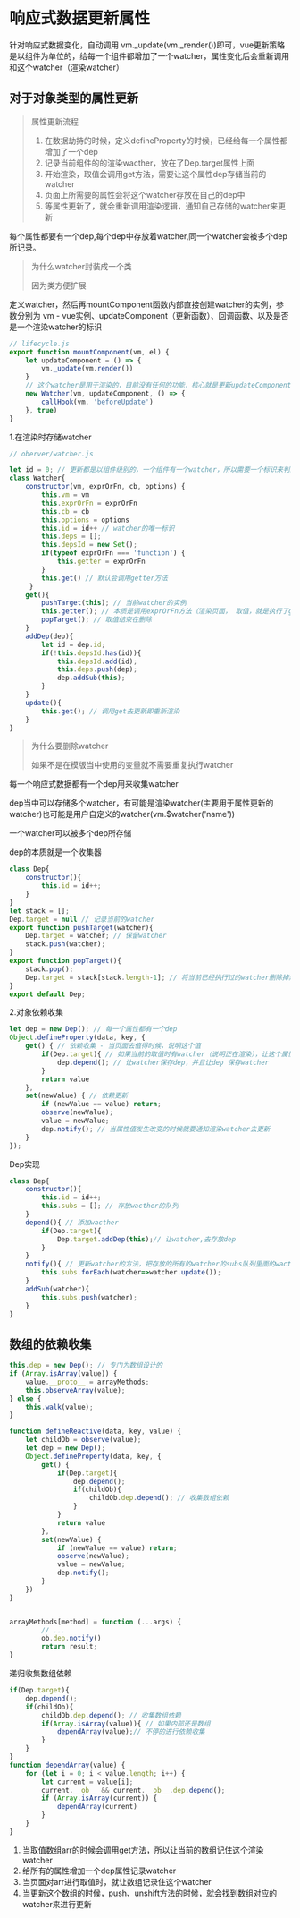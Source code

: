 # 响应式数据更新属性

针对响应式数据变化，自动调用 vm._update(vm._render())即可，vue更新策略是以组件为单位的，给每一个组件都增加了一个watcher，属性变化后会重新调用和这个watcher（渲染watcher）

## 对于对象类型的属性更新

> 属性更新流程
> 1. 在数据劫持的时候，定义defineProperty的时候，已经给每一个属性都增加了一个dep
> 2. 记录当前组件的的渲染wacther，放在了Dep.target属性上面
> 3. 开始渲染，取值会调用get方法，需要让这个属性dep存储当前的watcher
> 4. 页面上所需要的属性会将这个watcher存放在自己的dep中
> 5. 等属性更新了，就会重新调用渲染逻辑，通知自己存储的watcher来更新

每个属性都要有一个dep,每个dep中存放着watcher,同一个watcher会被多个dep所记录。

> 为什么watcher封装成一个类
>
> 因为类方便扩展

定义watcher，然后再mountComponent函数内部直接创建watcher的实例，参数分别为 vm - vue实例、updateComponent（更新函数）、回调函数、以及是否是一个渲染watcher的标识

```js
// lifecycle.js
export function mountComponent(vm, el) {
    let updateComponent = () => {
        vm._update(vm.render())
    }
    // 这个watcher是用于渲染的，目前没有任何的功能，核心就是更新updateComponent
    new Watcher(vm, updateComponent, () => {
        callHook(vm, 'beforeUpdate')
    }, true)
}
```

1.在渲染时存储watcher

```js
// oberver/watcher.js

let id = 0; // 更新都是以组件级别的，一个组件有一个watcher，所以需要一个标识来判断更新的时候是否是同一个wathcer
class Watcher{
    constructor(vm, exprOrFn, cb, options) {
        this.vm = vm
        this.exprOrFn = exprOrFn
        this.cb = cb
        this.options = options
        this.id = id++ // watcher的唯一标识
        this.deps = [];
        this.depsId = new Set();
        if(typeof exprOrFn === 'function') {
            this.getter = exprOrFn
        }
        this.get() // 默认会调用getter方法
     }
    get(){
        pushTarget(this); // 当前watcher的实例
        this.getter(); // 本质是调用exprOrFn方法（渲染页面， 取值，就是执行了get方法，就会触发Object.defineProperty的get方法）
        popTarget(); // 取值结束在删除
    }
    addDep(dep){
        let id = dep.id;
        if(!this.depsId.has(id)){
            this.depsId.add(id);
            this.deps.push(dep);
            dep.addSub(this);
        }
    }
    update(){
        this.get(); // 调用get去更新即重新渲染
    }
}
```
> 为什么要删除watcher
> 
> 如果不是在模版当中使用的变量就不需要重复执行watcher


每一个响应式数据都有一个dep用来收集watcher

dep当中可以存储多个watcher，有可能是渲染watcher(主要用于属性更新的watcher)也可能是用户自定义的watcher(vm.$watcher('name'))

一个watcher可以被多个dep所存储

dep的本质就是一个收集器

```js
class Dep{
    constructor(){
        this.id = id++;
    }
}
let stack = [];
Dep.target = null // 记录当前的watcher
export function pushTarget(watcher){
    Dep.target = watcher; // 保留watcher
    stack.push(watcher);
}
export function popTarget(){
    stack.pop(); 
    Dep.target = stack[stack.length-1]; // 将当前已经执行过的watcher删除掉然后重新赋值
}
export default Dep;
```

2.对象依赖收集

```js
let dep = new Dep(); // 每一个属性都有一个dep
Object.defineProperty(data, key, {
    get() { // 依赖收集 - 当页面去值得时候，说明这个值
        if(Dep.target){ // 如果当前的取值时有watcher（说明正在渲染），让这个属性记住这个watcher
            dep.depend(); // 让watcher保存dep，并且让dep 保存watcher
        }
        return value
    },
    set(newValue) { // 依赖更新
        if (newValue == value) return;
        observe(newValue);
        value = newValue;
        dep.notify(); // 当属性值发生改变的时候就要通知渲染watcher去更新
    }
});
```

Dep实现

```js
class Dep{
    constructor(){
        this.id = id++;
        this.subs = []; // 存放wacther的队列
    }
    depend(){ // 添加wacther
        if(Dep.target){
            Dep.target.addDep(this);// 让watcher,去存放dep
        }
    }
    notify(){ // 更新watcher的方法，把存放的所有的watcher的subs队列里面的wacther依次执行
        this.subs.forEach(watcher=>watcher.update());
    }
    addSub(watcher){
        this.subs.push(watcher);
    }
}
```

## 数组的依赖收集

```js
this.dep = new Dep(); // 专门为数组设计的
if (Array.isArray(value)) {
	value.__proto__ = arrayMethods;
	this.observeArray(value);
} else {
	this.walk(value);
}	

function defineReactive(data, key, value) {
    let childOb = observe(value);
    let dep = new Dep();
    Object.defineProperty(data, key, {
        get() {
            if(Dep.target){
                dep.depend();
                if(childOb){ 
                    childOb.dep.depend(); // 收集数组依赖
                }
            }
            return value
        },
        set(newValue) {
            if (newValue == value) return;
            observe(newValue);
            value = newValue;
            dep.notify();
        }
    })
}


arrayMethods[method] = function (...args) {
    	// ...
        ob.dep.notify()
        return result;
}
```

递归收集数组依赖

```js
if(Dep.target){
    dep.depend();
    if(childOb){
        childOb.dep.depend(); // 收集数组依赖
        if(Array.isArray(value)){ // 如果内部还是数组
            dependArray(value);// 不停的进行依赖收集
        }
    }
}
function dependArray(value) {
    for (let i = 0; i < value.length; i++) {
        let current = value[i];
        current.__ob__ && current.__ob__.dep.depend();
        if (Array.isArray(current)) {
            dependArray(current)
        }
    }
}
```

1. 当取值数组arr的时候会调用get方法，所以让当前的数组记住这个渲染watcher
2. 给所有的属性增加一个dep属性记录watcher
3. 当页面对arr进行取值时，就让数组记录住这个watcher
4. 当更新这个数组的时候，push、unshift方法的时候，就会找到数组对应的watcher来进行更新